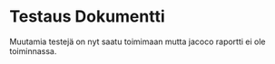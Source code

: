 # Testaus Dokumentti

Muutamia testejä on nyt saatu toimimaan mutta jacoco raportti ei ole toiminnassa.
